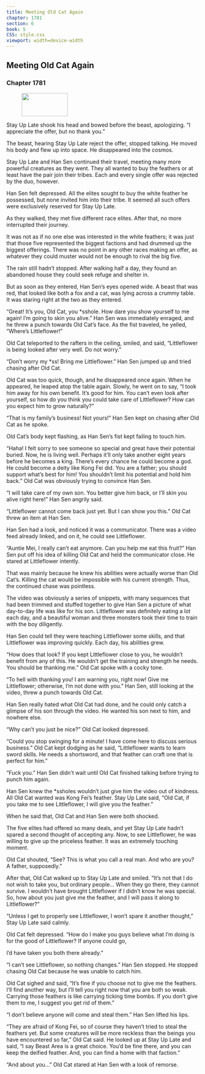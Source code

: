 ```yaml
---
title: Meeting Old Cat Again
chapter: 1781
section: 6
book: 5
CSS: style.css
viewport: width=device-width
---
```


## Meeting Old Cat Again

### Chapter 1781

<figure>
	<img src="../Images/gem.gif" alt="" id="gem" width="120" height="60" />
</figure>

Stay Up Late shook his head and bowed before the beast, apologizing. “I appreciate the offer, but no thank you.”

The beast, hearing Stay Up Late reject the offer, stopped talking. He moved his body and flew up into space. He disappeared into the cosmos.

Stay Up Late and Han Sen continued their travel, meeting many more powerful creatures as they went. They all wanted to buy the feathers or at least have the pair join their tribes. Each and every single offer was rejected by the duo, however.

Han Sen felt depressed. All the elites sought to buy the white feather he possessed, but none invited him into their tribe. It seemed all such offers were exclusively reserved for Stay Up Late.

As they walked, they met five different race elites. After that, no more interrupted their journey.

It was not as if no one else was interested in the white feathers; it was just that those five represented the biggest factions and had drummed up the biggest offerings. There was no point in any other races making an offer, as whatever they could muster would not be enough to rival the big five.

The rain still hadn’t stopped. After walking half a day, they found an abandoned house they could seek refuge and shelter in.

But as soon as they entered, Han Sen’s eyes opened wide. A beast that was red, that looked like both a fox and a cat, was lying across a crummy table. It was staring right at the two as they entered.

“Great! It’s you, Old Cat, you *sshole. How dare you show yourself to me again! I’m going to skin you alive.” Han Sen was immediately enraged, and he threw a punch towards Old Cat’s face. As the fist traveled, he yelled, “Where’s Littleflower!”

Old Cat teleported to the rafters in the ceiling, smiled, and said, “Littleflower is being looked after very well. Do not worry.”

“Don’t worry my *ss! Bring me Littleflower.” Han Sen jumped up and tried chasing after Old Cat.

Old Cat was too quick, though, and he disappeared once again. When he appeared, he leaped atop the table again. Slowly, he went on to say, “I took him away for his own benefit. It’s good for him. You can’t even look after yourself, so how do you think you could take care of Littleflower? How can you expect him to grow naturally?”

“That is my family’s business! Not yours!” Han Sen kept on chasing after Old Cat as he spoke.

Old Cat’s body kept flashing, as Han Sen’s fist kept failing to touch him.

“Haha! I felt sorry to see someone so special and great have their potential buried. Now, he is living well. Perhaps it’ll only take another eight years before he becomes a king. There’s every chance he could become a god. He could become a deity like Kong Fei did. You are a father; you should support what’s best for him! You shouldn’t limit his potential and hold him back.” Old Cat was obviously trying to convince Han Sen.

“I will take care of my own son. You better give him back, or I’ll skin you alive right here!” Han Sen angrily said.

“Littleflower cannot come back just yet. But I can show you this.” Old Cat threw an item at Han Sen.

Han Sen had a look, and noticed it was a communicator. There was a video feed already linked, and on it, he could see Littleflower.

“Auntie Mei, I really can’t eat anymore. Can you help me eat this fruit?” Han Sen put off his idea of killing Old Cat and held the communicator close. He stared at Littleflower intently.

That was mainly because he knew his abilities were actually worse than Old Cat’s. Killing the cat would be impossible with his current strength. Thus, the continued chase was pointless.

The video was obviously a series of snippets, with many sequences that had been trimmed and stuffed together to give Han Sen a picture of what day-to-day life was like for his son. Littleflower was definitely eating a lot each day, and a beautiful woman and three monsters took their time to train with the boy diligently.

Han Sen could tell they were teaching Littleflower some skills, and that Littleflower was improving quickly. Each day, his abilities grew.

“How does that look? If you kept Littleflower close to you, he wouldn’t benefit from any of this. He wouldn’t get the training and strength he needs. You should be thanking me.” Old Cat spoke with a cocky tone.

“To hell with thanking you! I am warning you, right now! Give me Littleflower; otherwise, I’m not done with you.” Han Sen, still looking at the video, threw a punch towards Old Cat.

Han Sen really hated what Old Cat had done, and he could only catch a glimpse of his son through the video. He wanted his son next to him, and nowhere else.

“Why can’t you just be nice?” Old Cat looked depressed.

“Could you stop swinging for a minute! I have come here to discuss serious business.” Old Cat kept dodging as he said, “Littleflower wants to learn sword skills. He needs a shortsword, and that feather can craft one that is perfect for him.”

“Fuck you.” Han Sen didn’t wait until Old Cat finished talking before trying to punch him again.

Han Sen knew the *ssholes wouldn’t just give him the video out of kindness. All Old Cat wanted was Kong Fei’s feather. Stay Up Late said, “Old Cat, if you take me to see Littleflower, I will give you the feather.”

When he said that, Old Cat and Han Sen were both shocked.

The five elites had offered so many deals, and yet Stay Up Late hadn’t spared a second thought of accepting any. Now, to see Littleflower, he was willing to give up the priceless feather. It was an extremely touching moment.

Old Cat shouted, “See? This is what you call a real man. And who are you? A father, supposedly.”

After that, Old Cat walked up to Stay Up Late and smiled. “It’s not that I do not wish to take you, but ordinary people… When they go there, they cannot survive. I wouldn’t have brought Littleflower if I didn’t know he was special. So, how about you just give me the feather, and I will pass it along to Littleflower?”

“Unless I get to properly see Littleflower, I won’t spare it another thought,” Stay Up Late said calmly.

Old Cat felt depressed. “How do I make you guys believe what I’m doing is for the good of Littleflower? If anyone could go,

I’d have taken you both there already.”

“I can’t see Littleflower, so nothing changes.” Han Sen stopped. He stopped chasing Old Cat because he was unable to catch him.

Old Cat sighed and said, “It’s fine if you choose not to give me the feathers. I’ll find another way, but I’ll tell you right now that you are both so weak. Carrying those feathers is like carrying ticking time bombs. If you don’t give them to me, I suggest you get rid of them.”

“I don’t believe anyone will come and steal them.” Han Sen lifted his lips.

“They are afraid of Kong Fei, so of course they haven’t tried to steal the feathers yet. But some creatures will be more reckless than the beings you have encountered so far,” Old Cat said. He looked up at Stay Up Late and said, “I say Beast Area is a great choice. You’d be fine there, and you can keep the deified feather. And, you can find a home with that faction.”

“And about you…” Old Cat stared at Han Sen with a look of remorse.